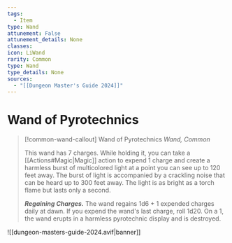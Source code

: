 ```yaml
---
tags:
  - Item
type: Wand
attunement: False
attunement_details: None
classes:
icon: LiWand
rarity: Common
type: Wand
type_details: None
sources: 
  - "[[Dungeon Master's Guide 2024]]"
---
```

# Wand of Pyrotechnics
>[!common-wand-callout] Wand of Pyrotechnics
>_Wand, Common_
>
>This wand has 7 charges. While holding it, you can take a [[Actions#Magic\|Magic]] action to expend 1 charge and create a harmless burst of multicolored light at a point you can see up to 120 feet away. The burst of light is accompanied by a crackling noise that can be heard up to 300 feet away. The light is as bright as a torch flame but lasts only a second.
>
>**_Regaining Charges._** The wand regains 1d6 + 1 expended charges daily at dawn. If you expend the wand's last charge, roll 1d20. On a 1, the wand erupts in a harmless pyrotechnic display and is destroyed.
>


![[dungeon-masters-guide-2024.avif|banner]]